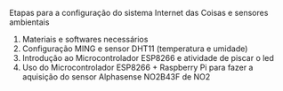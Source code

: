 Etapas para a configuração do sistema Internet das Coisas e sensores ambientais

1. Materiais e softwares necessários
2. Configuração MING e sensor DHT11 (temperatura e umidade)
3. Introdução ao Microcontrolador ESP8266 e atividade de piscar o led
4. Uso do Microcontrolador ESP8266 + Raspberry Pi para fazer a aquisição do sensor Alphasense NO2B43F de NO2
